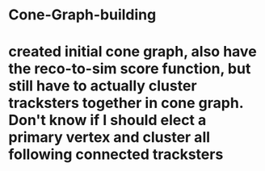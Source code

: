 # Cone-Graph-building

# created initial cone graph, also have the reco-to-sim score function, but still have to actually cluster tracksters together in cone graph. Don't know if I should elect a primary vertex and cluster all following connected tracksters
